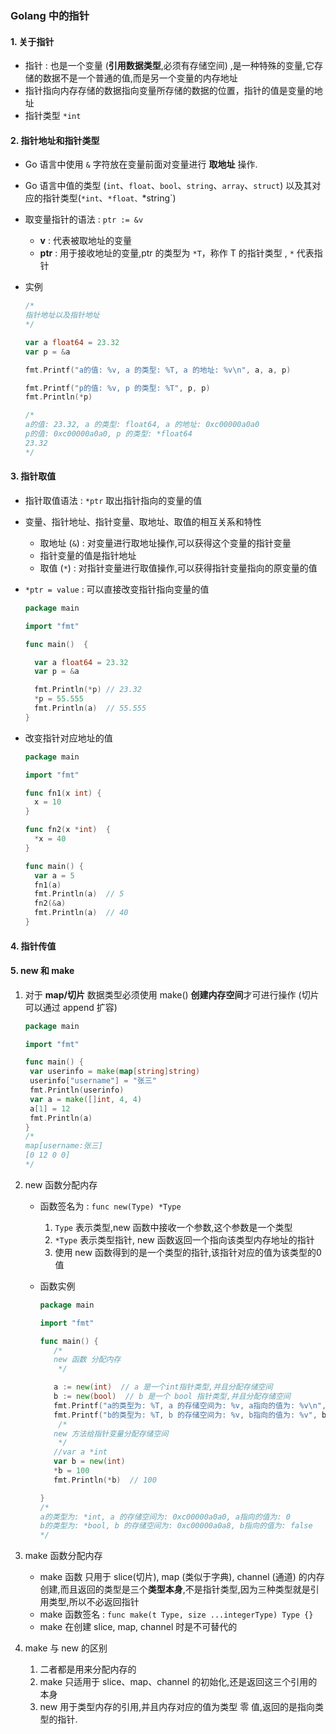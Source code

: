 ### Golang 中的指针

#### 1. 关于指针

+ 指针 : 也是一个变量 (**引用数据类型**,必须有存储空间) ,是一种特殊的变量,它存储的数据不是一个普通的值,而是另一个变量的内存地址
+ 指针指向内存存储的数据指向变量所存储的数据的位置，指针的值是变量的地址
+ 指针类型 `*int`

#### 2. 指针地址和指针类型

+ Go 语言中使用 `&` 字符放在变量前面对变量进行 **取地址** 操作.

+ Go 语言中值的类型 (`int`、`float`、`bool`、`string`、`array`、`struct`) 以及其对应的指针类型(`*int`、`*float、`*string`)

+ 取变量指针的语法 : `ptr := &v`

  + **v** : 代表被取地址的变量
  + **ptr** : 用于接收地址的变量,ptr 的类型为 `*T`，称作 T 的指针类型 , `*` 代表指针

+ 实例

  ```go
  /*
  指针地址以及指针地址
  */
  
  var a float64 = 23.32
  var p = &a
  
  fmt.Printf("a的值: %v, a 的类型: %T, a 的地址: %v\n", a, a, p)
  
  fmt.Printf("p的值: %v, p 的类型: %T", p, p)
  fmt.Println(*p)
  
  /*
  a的值: 23.32, a 的类型: float64, a 的地址: 0xc00000a0a0
  p的值: 0xc00000a0a0, p 的类型: *float64
  23.32
  */
  ```

  

#### 3. 指针取值

+ 指针取值语法 : `*ptr` 取出指针指向的变量的值

+ 变量、指针地址、指针变量、取地址、取值的相互关系和特性

  + 取地址 (`&`) : 对变量进行取地址操作,可以获得这个变量的指针变量
  + 指针变量的值是指针地址
  + 取值 (`*`) : 对指针变量进行取值操作,可以获得指针变量指向的原变量的值 

+ `*ptr = value` : 可以直接改变指针指向变量的值

  ```go
  package main
  
  import "fmt"
  
  func main()  {
  
  	var a float64 = 23.32
  	var p = &a
  
  	fmt.Println(*p) // 23.32
  	*p = 55.555
  	fmt.Println(a)  // 55.555
  }
  
  ```

+ 改变指针对应地址的值

  ```go
  package main
  
  import "fmt"
  
  func fn1(x int) {
  	x = 10
  }
  
  func fn2(x *int)  {
  	*x = 40
  }
  
  func main() {
  	var a = 5
  	fn1(a)
  	fmt.Println(a)  // 5
  	fn2(&a)
  	fmt.Println(a)  // 40
  }
  ```

  

#### 4. 指针传值

#### 5. new 和 make

1. 对于 **map/切片** 数据类型必须使用 make() **创建内存空间**才可进行操作 (切片可以通过 append 扩容)

   ```go
   package main
   
   import "fmt"
   
   func main() {
   	var userinfo = make(map[string]string)
   	userinfo["username"] = "张三"
   	fmt.Println(userinfo)
   	var a = make([]int, 4, 4)
   	a[1] = 12
   	fmt.Println(a)
   }
   /*
   map[username:张三]
   [0 12 0 0]
   */
   ```

2. new 函数分配内存

   + 函数签名为 : `func new(Type) *Type`

     1. `Type` 表示类型,new 函数中接收一个参数,这个参数是一个类型
     2. `*Type` 表示类型指针, new 函数返回一个指向该类型内存地址的指针
     3. 使用 new 函数得到的是一个类型的指针,该指针对应的值为该类型的0值

   + 函数实例

     ```go
     package main
     
     import "fmt"
     
     func main() {
     	/*
     	new 函数 分配内存
     	 */
     
     	a := new(int)  // a 是一个int指针类型,并且分配存储空间
     	b := new(bool)  // b 是一个 bool 指针类型,并且分配存储空间
     	fmt.Printf("a的类型为: %T, a 的存储空间为: %v, a指向的值为: %v\n", a, a, *a)
     	fmt.Printf("b的类型为: %T, b 的存储空间为: %v, b指向的值为: %v", b, b, *b)
         /*
     	new 方法给指针变量分配存储空间
     	 */
     	//var a *int
     	var b = new(int)
     	*b = 100
     	fmt.Println(*b)  // 100
     
     }
     /*
     a的类型为: *int, a 的存储空间为: 0xc00000a0a0, a指向的值为: 0
     b的类型为: *bool, b 的存储空间为: 0xc00000a0a8, b指向的值为: false
     */
     ```

3. make 函数分配内存

   + make 函数 只用于 slice(切片), map (类似于字典), channel (通道) 的内存创建,而且返回的类型是三个**类型本身**,不是指针类型,因为三种类型就是引用类型,所以不必返回指针
   + make 函数签名 : `func make(t Type, size ...integerType) Type {}`
   + make 在创建 slice, map, channel 时是不可替代的

4. make 与 new 的区别

   1. 二者都是用来分配内存的
   2. make 只适用于 slice、map、channel 的初始化,还是返回这三个引用的本身
   3. new 用于类型内存的引用,并且内存对应的值为类型 零 值,返回的是指向类型的指针.